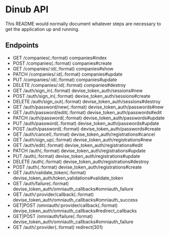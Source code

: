 # Dinub API

This README would normally document whatever steps are necessary to get the
application up and running.

## Endpoints

* GET      /companies(.:format)                   companies#index
* POST     /companies(.:format)                   companies#create
* GET      /companies/:id(.:format)               companies#show
* PATCH    /companies/:id(.:format)               companies#update
* PUT      /companies/:id(.:format)               companies#update
* DELETE   /companies/:id(.:format)               companies#destroy
* GET      /auth/sign_in(.:format)                devise_token_auth/sessions#new
* POST     /auth/sign_in(.:format)                devise_token_auth/sessions#create
* DELETE   /auth/sign_out(.:format)               devise_token_auth/sessions#destroy
* GET      /auth/password/new(.:format)           devise_token_auth/passwords#new
* GET      /auth/password/edit(.:format)          devise_token_auth/passwords#edit
* PATCH    /auth/password(.:format)               devise_token_auth/passwords#update
* PUT      /auth/password(.:format)               devise_token_auth/passwords#update
* POST     /auth/password(.:format)               devise_token_auth/passwords#create
* GET      /auth/cancel(.:format)                 devise_token_auth/registrations#cancel
* GET      /auth/sign_up(.:format)                devise_token_auth/registrations#new
* GET      /auth/edit(.:format)                   devise_token_auth/registrations#edit
* PATCH    /auth(.:format)                        devise_token_auth/registrations#update
* PUT      /auth(.:format)                        devise_token_auth/registrations#update
* DELETE   /auth(.:format)                        devise_token_auth/registrations#destroy
* POST     /auth(.:format)                        devise_token_auth/registrations#create
* GET      /auth/validate_token(.:format)         devise_token_auth/token_validations#validate_token
* GET      /auth/failure(.:format)                devise_token_auth/omniauth_callbacks#omniauth_failure
* GET      /auth/:provider/callback(.:format)     devise_token_auth/omniauth_callbacks#omniauth_success
* GET|POST /omniauth/:provider/callback(.:format) devise_token_auth/omniauth_callbacks#redirect_callbacks
* GET|POST /omniauth/failure(.:format)            devise_token_auth/omniauth_callbacks#omniauth_failure
* GET      /auth/:provider(.:format)              redirect(301)
